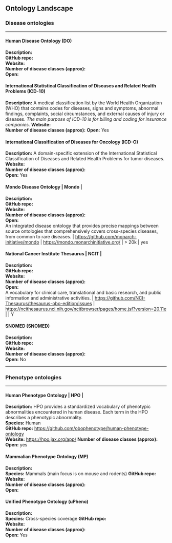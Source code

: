 ## Ontology Landscape

### Disease ontologies
-----
#### Human Disease Ontology (DO)
**Description:**  
**GitHub repo:**  
**Website:**  
**Number of disease classes (approx):**  
**Open:**  

#### International Statistical Classification of Diseases and Related Health Problems (ICD-10)
**Description:**  A medical classification list by the World Health Organization (WHO) that contains codes for diseases, signs and symptoms, abnormal findings, complaints, social circumstances, and external causes of injury or diseases. _The main purpose of ICD-10 is for billing and coding for insurance companies._
**Website:**  
**Number of disease classes (approx):** 
**Open:**  Yes 

#### International Classification of Diseases for Oncology (ICD-O) 
**Description:**  A domain-specific extension of the International Statistical Classification of Diseases and Related Health Problems for tumor diseases.  
**Website:**  
**Number of disease classes (approx):**  
**Open:**  Yes


#### Mondo Disease Ontology | Mondo | 
**Description:**  
**GitHub repo:**  
**Website:**  
**Number of disease classes (approx):**  
**Open:**  
An integrated disease ontology that provides precise mappings between source ontologies that comprehensively covers cross-species diseases, from common to rare diseases. | https://github.com/monarch-initiative/mondo | https://mondo.monarchinitiative.org/ | > 20k | yes

#### National Cancer Institute Thesaurus | NCIT | 
**Description:**  
**GitHub repo:**  
**Website:**  
**Number of disease classes (approx):**  
**Open:**  
A vocabulary for clinical care, translational and basic research, and public information and administrative activities. | https://github.com/NCI-Thesaurus/thesaurus-obo-edition/issues | https://ncithesaurus.nci.nih.gov/ncitbrowser/pages/home.jsf?version=20.11e | | Y

#### SNOMED (SNOMED) 
**Description:**  
**GitHub repo:**  
**Website:**  
**Number of disease classes (approx):**  
**Open:** No  

-----
### Phenotype ontologies
-----
#### Human Phenotype Ontology | HPO | 
**Description:**  HPO provides a standardized vocabulary of phenotypic abnormalities encountered in human disease. Each term in the HPO describes a phenotypic abnormality.  
**Species:**  Human  
**GitHub repo:**  https://github.com/obophenotype/human-phenotype-ontology  
**Website:**  https://hpo.jax.org/app/
**Number of disease classes (approx):**  
**Open:**  yes  

#### Mammalian Phenotype Ontology (MP) 
**Description:**  
**Species:**  Mammals (main focus is on mouse and rodents)
**GitHub repo:**  
**Website:**  
**Number of disease classes (approx):**  
**Open:**  

#### Unified Phenotype Ontology (uPheno) 
**Description:**  
**Species:** Cross-species coverage
**GitHub repo:**  
**Website:**  
**Number of disease classes (approx):**  
**Open:**  Yes  

